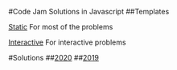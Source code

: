 #Code Jam Solutions in Javascript
##Templates

<a href="https://github.com/gargsahil93/codejam/blob/master/Templates/staticInput.js" target="_blank">Static</a> For most of the problems

<a href="https://github.com/gargsahil93/codejam/blob/master/Templates/interactiveInput.js" target="_blank">Interactive</a> For interactive problems

#Solutions
##<a href="https://github.com/gargsahil93/codejam/tree/master/2020" target="_blank">2020</a>
##<a href="https://github.com/gargsahil93/codejam/tree/master/2019" target="_blank">2019</a>
